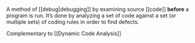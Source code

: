 A method of [[debug|debugging]] by examining source [[code]] **before** a program is run. It’s done by analyzing a set of code against a set (or multiple sets) of coding rules in order to find defects.

Complementary to [[Dynamic Code Analysis]]
